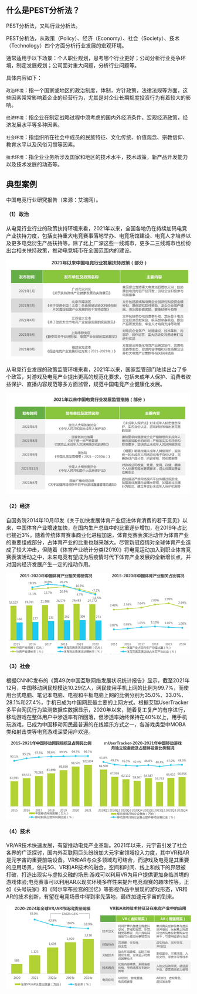 ## 什么是PEST分析法？
PEST分析法，又叫行业分析法。

PEST分析法，从政策（Policy）、经济（Economy）、社会（Society）、技术（Technology）四个方面分析行业发展的宏观环境。

通常适用于以下场景：个人职业规划，思考哪个行业更好；公司分析行业竞争环境，制定发展规划；公司面对重大问题，分析行业问题等。

具体内容如下：

`政治环境`：指一个国家或地区的政治制度，体制，方针政策，法律法规等方面，这些因素常常影响着企业的经营行为，尤其是对企业长期额度投资行为有着较大的影响。

`经济环境`：指企业在制定战略过程中须考虑的国内外经济条件，宏观经济政策，经济发展水平等多种因素。

`社会环境`：指组织所在社会中成员的民族特征、文化传统、价值观念、宗教信仰、教育水平以及风俗习惯等因素。

`技术环境`：指企业业务所涉及国家和地区的技术水平，技术政策，新产品开发能力以及技术发展的动态等。

## 典型案例

中国电竞行业研究报告（来源：艾瑞网）。

#### （1）政治
从电竞行业行业的政策扶持环境来看，2021年以来，全国各地仍在持续加码电竞产业扶持力度，包括支持重大电竞赛事落地举办、电竞场馆建设、电竞人才培养以及更多电竞衍生产品扶持等。除了北上广深这些一线城市，更多二三线城市也纷纷出台相关扶持政策，推动电竞城市在全国范围内的建设。

![pest_analysis_1.png](../../images/pest_analysis_1.png)

从电竞行业发展的政策监管环境来看，2021年以来，国家监管部门陆续出台了多个政策，对游戏及电竞产业提出更高的规范化要求，包括未成年人保护、消费者权益保护、直播内容规范等多方面监管，规范中国电竞产业健康化发展。

![pest_analysis_2.png](../../images/pest_analysis_2.png)


#### （2）经济

自国务院2014年10月印发《关于加快发展体育产业促进体育消费的若干意见》以来，中国体育产业增速加快，在国内生产总值中的比重逐步增加，在2019年占比已接近3%。随着传统体育赛事商业化进程加速，体育竞赛表演活动作为体育产业的重要组成部分，占体育产业的比重也越来越大。尽管新冠疫情对全球体育产业造成了较大冲击，但随着《体育产业统计分类(2019)》将电竞运动加入到职业体育竞赛表演活动之中，未来电竞有望成为后疫情时代下体育产业发展的全新增长点，并对国内经济发展产生一定的推动作用。

![pest_analysis_3.png](../../images/pest_analysis_3.png)

#### （3）社会

根据CNNIC发布的《第49次中国互联网络发展状况统计报告》显示，截至2021年12月，中国移动网民规模达10.29亿人，网民使用手机上网的比例为99.7%，而使用台式电脑、笔记本电脑、电视和平板电脑上网的比例分别为35.0%、33.0%、28.1%和27.4%，手机已成为中国网民最主要的上网方式。根据艾瑞UserTracker多平台网民行为监测数据库数据显示，2020年以来，随着复工复产的有序进行，移动游戏在整体用户中渗透率有所回落，但渗透率始终保持在40%以上，用手机玩游戏，已成为中国移动网民最普遍的在线娱乐方式之一，各游戏类型中MOBA类和射击类等电竞游戏深受用户欢迎。

![pest_analysis_4.png](../../images/pest_analysis_4.png)

#### （4）技术

VR/AR技术快速发展，有望推动电竞产业革新。2021年以来，元宇宙引发了社会各界的广泛探讨，国内外互联网巨头纷纷加大元宇宙领域投入力度，其中VR和AR是元宇宙的重要前端设备。VR和AR与众多领域均可结合，而游戏及电竞是其重要的应用场景，依托5G、VR和AR技术的融合，空间和时间、线上和线下的界限被打破，打造出现实与虚拟交融的场景:游戏可以利用VR为用户提供更加身临其境的游戏体验;电竞赛事可以利用AR以现实环境多样性来提升电竞观赛的趣味性等。正如《头号玩家》和《阿尔罕布拉宫的回忆》等影视作品中展现的游戏形态，VR和AR的技术创新，有望在电竞场景中得到率先落地，最终加速元宇宙的到来。

![pest_analysis_5.png](../../images/pest_analysis_5.png)